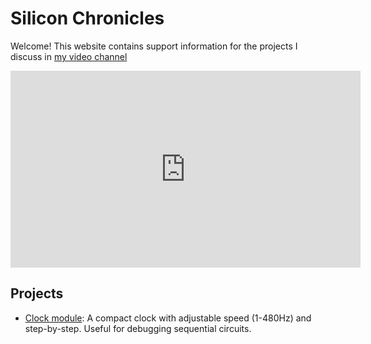 # Silicon Chronicles

Welcome! This website contains support information for the projects I discuss in [my video channel](https://youtube.com/@dmoisset)

<iframe width="560" height="315" src="https://www.youtube.com/embed/lEcheJuldDg?si=5GvPXCvUlYwNTWM8" title="YouTube video player" frameborder="0" allow="accelerometer; autoplay; clipboard-write; encrypted-media; gyroscope; picture-in-picture; web-share" referrerpolicy="strict-origin-when-cross-origin" allowfullscreen></iframe>

## Projects

* [Clock module](/clock-module): A compact clock with adjustable speed (1-480Hz) and step-by-step. Useful for debugging sequential circuits.
  
